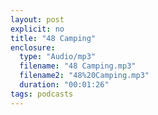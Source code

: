 ```yaml
---
layout: post
explicit: no
title: "48 Camping"
enclosure:
  type: "Audio/mp3"
  filename: "48 Camping.mp3"
  filename2: "48%20Camping.mp3"
  duration: "00:01:26"
tags: podcasts
---
```


